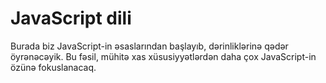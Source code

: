 # JavaScript dili

Burada biz JavaScript-in əsaslarından başlayıb, dərinliklərinə qədər öyrənəcəyik.
Bu fəsil, mühitə xas xüsusiyyətlərdən daha çox JavaScript-in özünə fokuslanacaq.
